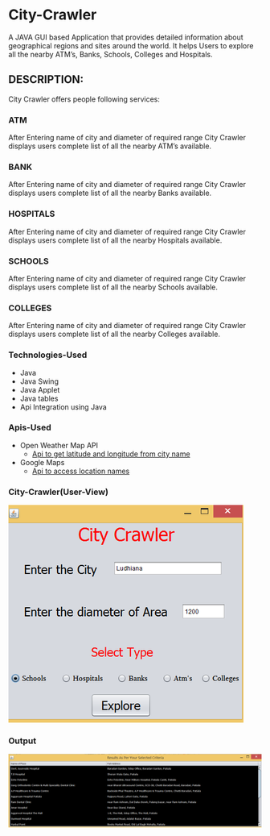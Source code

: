 # City-Crawler
A JAVA GUI based Application that provides detailed information about geographical regions and sites around the world. It helps Users to explore all the nearby ATM’s, Banks, Schools, Colleges and Hospitals.

## DESCRIPTION:
City Crawler offers people following services:
### ATM
After Entering name of city and diameter of required range City Crawler displays users complete list of all the
nearby ATM’s available.
### BANK
After Entering name of city and diameter of required range City Crawler displays users complete list of all the
nearby Banks available.
### HOSPITALS
After Entering name of city and diameter of required range City Crawler displays users complete list of all the
nearby Hospitals available.
### SCHOOLS
After Entering name of city and diameter of required range City Crawler displays users complete list of all the
nearby Schools available.
### COLLEGES
After Entering name of city and diameter of required range City Crawler displays users complete list of all the
nearby Colleges available.

### Technologies-Used
- Java
- Java Swing
- Java Applet
- Java tables
- Api Integration using Java


### Apis-Used
- Open Weather Map API
  - [Api to get latitude and longitude from city name](https://api.openweathermap.org/data/2.5/weather?q=ludhiana&units=metric&APPID=874f47a9ffe5635ee597c21bfad2e0e4)
- Google Maps
   - [Api to access location names](https://maps.googleapis.com/maps/api/place/nearbysearch/json?location=30.9,75.8&radius=1200&type=school&key=AIzaSyA7egNi5VZq9FnTuD-XFvRcZcYFqmsCNJE)



### City-Crawler(User-View)
![User-View](https://github.com/manik410/CityCrawler/blob/master/img/home.png)


### Output
![Output](https://github.com/manik410/CityCrawler/blob/master/img/output.png)
